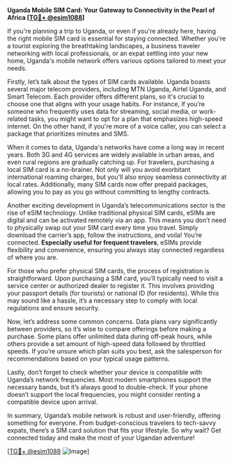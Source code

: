 **Uganda Mobile SIM Card: Your Gateway to Connectivity in the Pearl of Africa [[TG💪+ @esim1088](https://t.me/s/esim1088)]**

If you're planning a trip to Uganda, or even if you're already here, having the right mobile SIM card is essential for staying connected. Whether you're a tourist exploring the breathtaking landscapes, a business traveler networking with local professionals, or an expat settling into your new home, Uganda's mobile network offers various options tailored to meet your needs.

Firstly, let’s talk about the types of SIM cards available. Uganda boasts several major telecom providers, including MTN Uganda, Airtel Uganda, and Smart Telecom. Each provider offers different plans, so it's crucial to choose one that aligns with your usage habits. For instance, if you’re someone who frequently uses data for streaming, social media, or work-related tasks, you might want to opt for a plan that emphasizes high-speed internet. On the other hand, if you're more of a voice caller, you can select a package that prioritizes minutes and SMS.

When it comes to data, Uganda's networks have come a long way in recent years. Both 3G and 4G services are widely available in urban areas, and even rural regions are gradually catching up. For travelers, purchasing a local SIM card is a no-brainer. Not only will you avoid exorbitant international roaming charges, but you'll also enjoy seamless connectivity at local rates. Additionally, many SIM cards now offer prepaid packages, allowing you to pay as you go without committing to lengthy contracts.

Another exciting development in Uganda’s telecommunications sector is the rise of eSIM technology. Unlike traditional physical SIM cards, eSIMs are digital and can be activated remotely via an app. This means you don’t need to physically swap out your SIM card every time you travel. Simply download the carrier’s app, follow the instructions, and voila! You’re connected. **Especially useful for frequent travelers**, eSIMs provide flexibility and convenience, ensuring you always stay connected regardless of where you are.

For those who prefer physical SIM cards, the process of registration is straightforward. Upon purchasing a SIM card, you’ll typically need to visit a service center or authorized dealer to register it. This involves providing your passport details (for tourists) or national ID (for residents). While this may sound like a hassle, it’s a necessary step to comply with local regulations and ensure security.

Now, let’s address some common concerns. Data plans vary significantly between providers, so it’s wise to compare offerings before making a purchase. Some plans offer unlimited data during off-peak hours, while others provide a set amount of high-speed data followed by throttled speeds. If you’re unsure which plan suits you best, ask the salesperson for recommendations based on your typical usage patterns.

Lastly, don’t forget to check whether your device is compatible with Uganda’s network frequencies. Most modern smartphones support the necessary bands, but it’s always good to double-check. If your phone doesn’t support the local frequencies, you might consider renting a compatible device upon arrival.

In summary, Uganda’s mobile network is robust and user-friendly, offering something for everyone. From budget-conscious travelers to tech-savvy expats, there’s a SIM card solution that fits your lifestyle. So why wait? Get connected today and make the most of your Ugandan adventure! 

[[TG💪+ @esim1088](https://t.me/s/esim1088) ![Image](https://i.postimg.cc/Y0z9fWf4/image.png)]